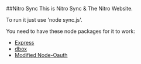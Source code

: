 ##Nitro Sync
This is Nitro Sync & The Nitro Website.

To run it just use 'node sync.js'.

You need to have these node packages for it to work:

* [Express](http://expressjs.com)
* [dbox](https://github.com/sintaxi/node-dbox)
* [Modified Node-Oauth](http://github.com/stayradiated/node-oauth)